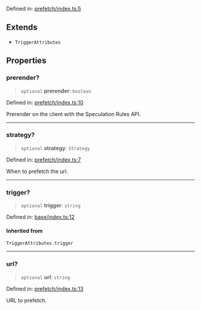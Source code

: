 Defined in: [prefetch/index.ts:5](https://github.com/rossrobino/components/blob/main/packages/drab/src/prefetch/index.ts#L5)

## Extends

- `TriggerAttributes`

## Properties

<a id="prerender"></a>

### prerender?

> `optional` **prerender**: `boolean`

Defined in: [prefetch/index.ts:10](https://github.com/rossrobino/components/blob/main/packages/drab/src/prefetch/index.ts#L10)

Prerender on the client with the Speculation Rules API.

---

<a id="strategy"></a>

### strategy?

> `optional` **strategy**: `Strategy`

Defined in: [prefetch/index.ts:7](https://github.com/rossrobino/components/blob/main/packages/drab/src/prefetch/index.ts#L7)

When to prefetch the url.

---

<a id="trigger"></a>

### trigger?

> `optional` **trigger**: `string`

Defined in: [base/index.ts:12](https://github.com/rossrobino/components/blob/main/packages/drab/src/base/index.ts#L12)

#### Inherited from

`TriggerAttributes.trigger`

---

<a id="url"></a>

### url?

> `optional` **url**: `string`

Defined in: [prefetch/index.ts:13](https://github.com/rossrobino/components/blob/main/packages/drab/src/prefetch/index.ts#L13)

URL to prefetch.
